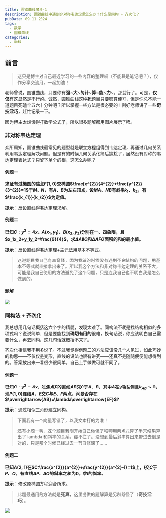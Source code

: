 ```yaml
---
title: 圆锥曲线魔法-1
description: 圆锥曲线中遇到非对称韦达定理怎么办？什么是同构 + 齐次化？
pubDate: 09 11 2024
tags:
  - 数学
  - 圆锥曲线
categories:
  - 学科
---
```

## 前言

> 这只是博主对自己最近学习的一些内容的整理喵（不能算是笔记吧？），仅作分享交流用，一起加油！

老师曾说，圆锥曲线，只要你有**强~大~的计~算~能~力~**，那就行了。可是，**仅仅**有这显然是不行的。诚然，圆锥曲线这种**死**题目只要嗯算便可，但是你总不能一道题目死磕个五六十分钟吧？所以掌握一些方法是很必要的！刚好老师讲了一些**奇技淫巧**，赶忙记录一下。

因为博主太烂懒得打数学公式了，所以很多题解都用图片展示了唔。

### 非对称韦达定理

众所周知，圆锥曲线最常见的题型就是联立方程组得到韦达定理，再通过几何关系利用韦达定理解决问题。但是有的时候几何关系化简后尴尬了，居然没有对称的韦达定理表达式？只留下单个的根，这怎么办呢？

#### 例题一

**求证有过椭圆的焦点$F(1,0)$交椭圆$\frac{x^{2}}{4^{2}}+\frac{y^{2}}{3^{2}}=1$于$M$、$N$，有$A$、$B$为左右顶点，设$MA$、$NB$有斜率$k_{1}$、$k_{2}$，有$\frac{k_{1}}{k_{2}}$为定值。**

**提示**：反设直线得韦达定理求解。

#### 例题二

**已知$C:y^2=4x$、$A(x_1,y_1)$、$B(x_2,y_2)$分别在一、四象限，且$x_1x_2+y_1y_2=\frac{9}{4}$，求$\Delta A B O$和$\Delta A F O$面积的和的最小值。**

**提示**：反设直线得韦达定理+主元法用基本不等式。

> 这道题目我自己有点奇怪，因为我做的时候没有遇到不良结构的问题，用基本不等式就直接拿出来了。所以我这个方法和非对称韦达定理的关系不大，可能是我自己使用的方法避免了这个问题，只是连我自己也不明白我是怎么做到的。

#### 题解

![](https://saroprock.oss-cn-hangzhou.aliyuncs.com/img/IMG_20240911_222213.jpg)

### 同构法 + 齐次化

我总想用几句话概括这六个字的精髓，发现太难了。同构法不就是找结构相似的多项式吗？说说简单，但是要能找到**确切有用的**很难，换句话说，你应该明白自己需要什么，再去同构。这几句话就概括不来了。

齐次化相信我不用多说了。不过我觉得例题二的方法应该没几个人见过，如此巧妙的构思——不仅仅是变形，直线的设法也很有讲究——还真不是随随便便能想得到的。答案放出来一看很少很简单，自己上手做做可就不同了。

#### 例题一

**已知$C:y^2=4x$，过焦点$F$的直线$AB$交$C$于$A$、$B$，其中$A$在$y$轴左侧且$k_{AB}>0$。现$P(1,0)$连结$A$、$B$交$C$与$E$、$F$两点，问是否存在$\overrightarrow{AB}=\lambda\overrightarrow{EF}$?**

**提示**：通过相似三角形建立同构。

> 下面我有一个向量写错了，以我文本打的为准！
> 
> 还有小题一嘴，这个题目我刚开始自己做傻了吧唧用两点式算了半天结果算出了 lambda 和斜率的关系，绷不住了。没想到最后斜率算出来带进去倒是对的，只是那个时候已经过去一节自修课了……

#### 例题二

**已知$A(2,1)$在$C:\frac{x^{2}}{a^{2}}+\frac{y^{2}}{a^{2}-1}=1$上，$l$交$C$于$P$、$Q$，有直线$AP$、$AQ$的斜率之和为$0$，求$l$的斜率。**

**提示**：修改原椭圆方程迎合所求。

> 此题最通用的方法就是**死算**，这里提供的题解算是另辟蹊径了（**奇技淫巧**）。

![](https://saroprock.oss-cn-hangzhou.aliyuncs.com/img/IMG_20240911_222236.jpg)
